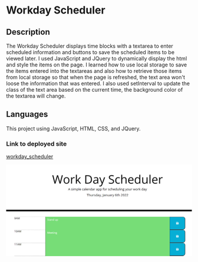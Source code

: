 # Workday Scheduler

## Description
The Workday Scheduler displays time blocks with a textarea to enter scheduled information and buttons to save the scheduled items to be viewed later.  I used JavaScript and JQuery to dynamically display the html and style the items on the page.  I learned how to use local storage to save the items entered into the textareas and also how to retrieve those items from local storage so that when the page is refreshed, the text area won't loose the information that was entered.  I also used setInterval to update the class of the text area based on the current time, the background color of the textarea will change.

## Languages
This project using JavaScript, HTML, CSS, and JQuery.

### Link to deployed site
[workday_scheduler](https://hjohnsick.github.io/workday_scheduler/)

![workday scheduler](./assets/images/App.PNG)